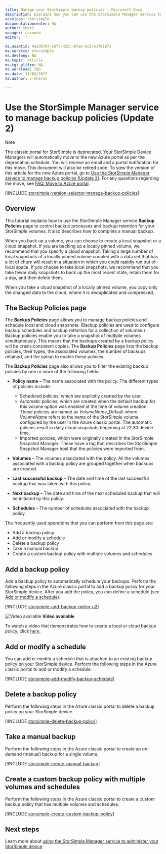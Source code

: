 ```yaml
---
title: Manage your StorSimple backup policies | Microsoft Docs
description: Explains how you can use the StorSimple Manager service to create and manage manual backups, backup schedules, and backup retention.
services: storsimple
documentationcenter: NA
author: SharS
manager: carmonm
editor: ''

ms.assetid: 4a2db707-bbfc-425c-bfeb-bc5c97781873
ms.service: storsimple
ms.devlang: NA
ms.topic: article
ms.tgt_pltfrm: NA
ms.workload: TBD
ms.date: 11/03/2017
ms.author: v-sharos

---
```

# Use the StorSimple Manager service to manage backup policies (Update 2)
> [!NOTE]
> The classic portal for StorSimple is deprecated. Your StorSimple Device Managers will automatically move to the new Azure portal as per the deprecation schedule. You will receive an email and a portal notification for this move. This document will also be retired soon. To view the version of this article for the new Azure portal, go to [Use the StorSimple Manager service to manage backup policies (Update 2)](storsimple-8000-manage-backup-policies-u2.md). For any questions regarding the move, see [FAQ: Move to Azure portal](storsimple-8000-move-azure-portal-faq.md).

[!INCLUDE [storsimple-version-selector-manage-backup-policies](../../includes/storsimple-version-selector-manage-backup-policies.md)]

## Overview
This tutorial explains how to use the StorSimple Manager service **Backup Policies** page to control backup processes and backup retention for your StorSimple volumes. It also describes how to complete a manual backup.

When you back up a volume, you can choose to create a local snapshot or a cloud snapshot. If you are backing up a locally pinned volume, we recommend that you specify a cloud snapshot. Taking a large number of local snapshots of a locally pinned volume coupled with a data set that has a lot of churn will result in a situation in which you could rapidly run out of local space. If you choose to take local snapshots, we recommend that you take fewer daily snapshots to back up the most recent state, retain them for a day, and then delete them.

When you take a cloud snapshot of a locally pinned volume, you copy only the changed data to the cloud, where it is deduplicated and compressed. 

## The Backup Policies page
The **Backup Policies** page allows you to manage backup policies and schedule local and cloud snapshots. (Backup policies are used to configure backup schedules and backup retention for a collection of volumes.) Backup policies enable you to take a snapshot of multiple volumes simultaneously. This means that the backups created by a backup policy will be crash-consistent copies. The **Backup Policies** page lists the backup policies, their types, the associated volumes, the number of backups retained, and the option to enable these policies.

The **Backup Policies** page also allows you to filter the existing backup policies by one or more of the following fields:

* **Policy name** – The name associated with the policy. The different types of policies include:
  
  * Scheduled policies, which are explicitly created by the user.
  * Automatic policies, which are created when the default backup for this volume option was enabled at the time of volume creation. These policies are named as *VolumeName*_Default where *VolumeName* refers to the name of the StorSimple volume configured by the user in the Azure classic portal. The automatic policies result in daily cloud snapshots beginning at 22:30 device time.
  * Imported policies, which were originally created in the StorSimple Snapshot Manager. These have a tag that describes the StorSimple Snapshot Manager host that the policies were imported from.
* **Volumes** – The volumes associated with the policy. All the volumes associated with a backup policy are grouped together when backups are created.
* **Last successful backup** – The date and time of the last successful backup that was taken with this policy.
* **Next backup** – The date and time of the next scheduled backup that will be initiated by this policy.
* **Schedules** – The number of schedules associated with the backup policy.

The frequently used operations that you can perform from this page are:

* Add a backup policy 
* Add or modify a schedule 
* Delete a backup policy 
* Take a manual backup 
* Create a custom backup policy with multiple volumes and schedules 

## Add a backup policy
Add a backup policy to automatically schedule your backups. Perform the following steps in the Azure classic portal to add a backup policy for your StorSimple device. After you add the policy, you can define a schedule (see [Add or modify a schedule](#add-or-modify-a-schedule)).

[!INCLUDE [storsimple-add-backup-policy-u2](../../includes/storsimple-add-backup-policy-u2.md)]

![Video available](./media/storsimple-manage-backup-policies-u2/Video_icon.png) **Video available**

To watch a video that demonstrates how to create a local or cloud backup policy, click [here](https://azure.microsoft.com/documentation/videos/create-storsimple-backup-policies/).

## Add or modify a schedule
You can add or modify a schedule that is attached to an existing backup policy on your StorSimple device. Perform the following steps in the Azure classic portal to add or modify a schedule.

[!INCLUDE [storsimple-add-modify-backup-schedule](../../includes/storsimple-add-modify-backup-schedule-u2.md)]

## Delete a backup policy
Perform the following steps in the Azure classic portal to delete a backup policy on your StorSimple device.

[!INCLUDE [storsimple-delete-backup-policy](../../includes/storsimple-delete-backup-policy.md)]

## Take a manual backup
Perform the following steps in the Azure classic portal to create an on-demand (manual) backup for a single volume.

[!INCLUDE [storsimple-create-manual-backup](../../includes/storsimple-create-manual-backup.md)]

## Create a custom backup policy with multiple volumes and schedules
Perform the following steps in the Azure classic portal to create a custom backup policy that has multiple volumes and schedules.

[!INCLUDE [storsimple-create-custom-backup-policy](../../includes/storsimple-create-custom-backup-policy-u2.md)]

## Next steps
Learn more about [using the StorSimple Manager service to administer your StorSimple device](storsimple-manager-service-administration.md).

